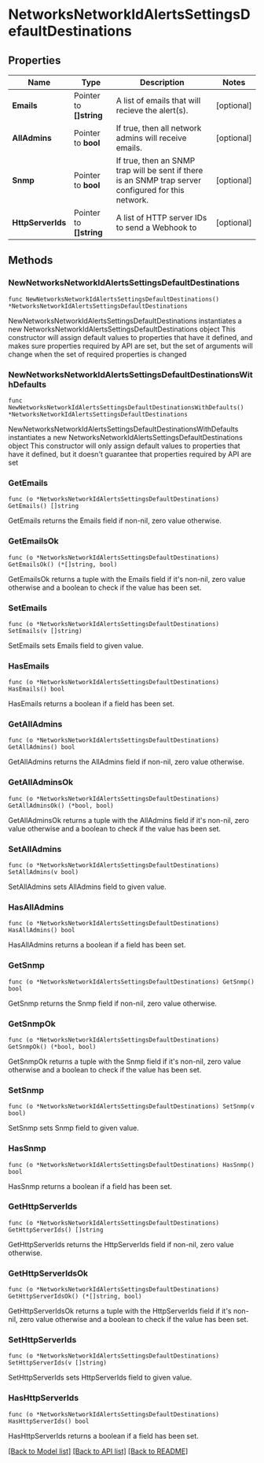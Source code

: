 # NetworksNetworkIdAlertsSettingsDefaultDestinations

## Properties

Name | Type | Description | Notes
------------ | ------------- | ------------- | -------------
**Emails** | Pointer to **[]string** | A list of emails that will recieve the alert(s). | [optional] 
**AllAdmins** | Pointer to **bool** | If true, then all network admins will receive emails. | [optional] 
**Snmp** | Pointer to **bool** | If true, then an SNMP trap will be sent if there is an SNMP trap server configured for this network. | [optional] 
**HttpServerIds** | Pointer to **[]string** | A list of HTTP server IDs to send a Webhook to | [optional] 

## Methods

### NewNetworksNetworkIdAlertsSettingsDefaultDestinations

`func NewNetworksNetworkIdAlertsSettingsDefaultDestinations() *NetworksNetworkIdAlertsSettingsDefaultDestinations`

NewNetworksNetworkIdAlertsSettingsDefaultDestinations instantiates a new NetworksNetworkIdAlertsSettingsDefaultDestinations object
This constructor will assign default values to properties that have it defined,
and makes sure properties required by API are set, but the set of arguments
will change when the set of required properties is changed

### NewNetworksNetworkIdAlertsSettingsDefaultDestinationsWithDefaults

`func NewNetworksNetworkIdAlertsSettingsDefaultDestinationsWithDefaults() *NetworksNetworkIdAlertsSettingsDefaultDestinations`

NewNetworksNetworkIdAlertsSettingsDefaultDestinationsWithDefaults instantiates a new NetworksNetworkIdAlertsSettingsDefaultDestinations object
This constructor will only assign default values to properties that have it defined,
but it doesn't guarantee that properties required by API are set

### GetEmails

`func (o *NetworksNetworkIdAlertsSettingsDefaultDestinations) GetEmails() []string`

GetEmails returns the Emails field if non-nil, zero value otherwise.

### GetEmailsOk

`func (o *NetworksNetworkIdAlertsSettingsDefaultDestinations) GetEmailsOk() (*[]string, bool)`

GetEmailsOk returns a tuple with the Emails field if it's non-nil, zero value otherwise
and a boolean to check if the value has been set.

### SetEmails

`func (o *NetworksNetworkIdAlertsSettingsDefaultDestinations) SetEmails(v []string)`

SetEmails sets Emails field to given value.

### HasEmails

`func (o *NetworksNetworkIdAlertsSettingsDefaultDestinations) HasEmails() bool`

HasEmails returns a boolean if a field has been set.

### GetAllAdmins

`func (o *NetworksNetworkIdAlertsSettingsDefaultDestinations) GetAllAdmins() bool`

GetAllAdmins returns the AllAdmins field if non-nil, zero value otherwise.

### GetAllAdminsOk

`func (o *NetworksNetworkIdAlertsSettingsDefaultDestinations) GetAllAdminsOk() (*bool, bool)`

GetAllAdminsOk returns a tuple with the AllAdmins field if it's non-nil, zero value otherwise
and a boolean to check if the value has been set.

### SetAllAdmins

`func (o *NetworksNetworkIdAlertsSettingsDefaultDestinations) SetAllAdmins(v bool)`

SetAllAdmins sets AllAdmins field to given value.

### HasAllAdmins

`func (o *NetworksNetworkIdAlertsSettingsDefaultDestinations) HasAllAdmins() bool`

HasAllAdmins returns a boolean if a field has been set.

### GetSnmp

`func (o *NetworksNetworkIdAlertsSettingsDefaultDestinations) GetSnmp() bool`

GetSnmp returns the Snmp field if non-nil, zero value otherwise.

### GetSnmpOk

`func (o *NetworksNetworkIdAlertsSettingsDefaultDestinations) GetSnmpOk() (*bool, bool)`

GetSnmpOk returns a tuple with the Snmp field if it's non-nil, zero value otherwise
and a boolean to check if the value has been set.

### SetSnmp

`func (o *NetworksNetworkIdAlertsSettingsDefaultDestinations) SetSnmp(v bool)`

SetSnmp sets Snmp field to given value.

### HasSnmp

`func (o *NetworksNetworkIdAlertsSettingsDefaultDestinations) HasSnmp() bool`

HasSnmp returns a boolean if a field has been set.

### GetHttpServerIds

`func (o *NetworksNetworkIdAlertsSettingsDefaultDestinations) GetHttpServerIds() []string`

GetHttpServerIds returns the HttpServerIds field if non-nil, zero value otherwise.

### GetHttpServerIdsOk

`func (o *NetworksNetworkIdAlertsSettingsDefaultDestinations) GetHttpServerIdsOk() (*[]string, bool)`

GetHttpServerIdsOk returns a tuple with the HttpServerIds field if it's non-nil, zero value otherwise
and a boolean to check if the value has been set.

### SetHttpServerIds

`func (o *NetworksNetworkIdAlertsSettingsDefaultDestinations) SetHttpServerIds(v []string)`

SetHttpServerIds sets HttpServerIds field to given value.

### HasHttpServerIds

`func (o *NetworksNetworkIdAlertsSettingsDefaultDestinations) HasHttpServerIds() bool`

HasHttpServerIds returns a boolean if a field has been set.


[[Back to Model list]](../README.md#documentation-for-models) [[Back to API list]](../README.md#documentation-for-api-endpoints) [[Back to README]](../README.md)


